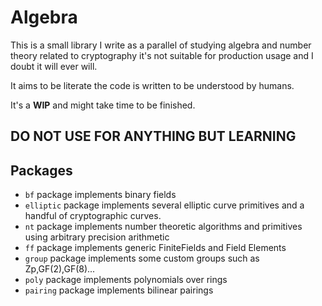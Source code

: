 # Algebra

This is a small library I write as a parallel of studying algebra
and number theory related to cryptography it's not suitable for production usage
and I doubt it will ever will.

It aims to be literate the code is written to be understood by humans.

It's a **WIP** and might take time to be finished.

## DO NOT USE FOR ANYTHING BUT LEARNING

## Packages

- ```bf``` package implements binary fields
- ```elliptic``` package implements several elliptic curve primitives and
a handful of cryptographic curves.
- ```nt``` package implements number theoretic algorithms and primitives using
arbitrary precision arithmetic
- ```ff``` package implements generic FiniteFields and Field Elements
- ```group``` package implements some custom groups such as Zp,GF(2),GF(8)...
- ```poly``` package implements polynomials over rings
- ```pairing``` package implements bilinear pairings
